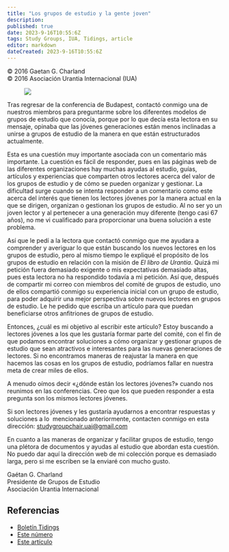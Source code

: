 ```yaml
---
title: "Los grupos de estudio y la gente joven"
description: 
published: true
date: 2023-9-16T10:55:6Z
tags: Study Groups, IUA, Tidings, article
editor: markdown
dateCreated: 2023-9-16T10:55:6Z
---
```


<p class="v-card v-sheet theme--light gray lighten-3 px-2">© 2016 Gaetan G. Charland<br>© 2016 Asociación Urantia Internacional (IUA)</p>


<figure id="Figure_1" class="image urantiapedia image-style-align-left">
<img src="/image/article/IUA_Tidings/Gaetan-Charland-150x150.jpg">
</figure>

Tras regresar de la conferencia de Budapest, contactó conmigo una de nuestros miembros para preguntarme sobre los diferentes modelos de grupos de estudio que conocía, porque por lo que decía esta lectora en su mensaje, opinaba que las jóvenes generaciones están menos inclinadas a unirse a grupos de estudio de la manera en que están estructurados actualmente.

Esta es una cuestión muy importante asociada con un comentario más importante. La cuestión es fácil de responder, pues en las páginas web de las diferentes organizaciones hay muchas ayudas al estudio, guías, artículos y experiencias que comparten otros lectores acerca del valor de los grupos de estudio y de cómo se pueden organizar y gestionar. La dificultad surge cuando se intenta responder a un comentario como este acerca del interés que tienen los lectores jóvenes por la manera actual en la que se dirigen, organizan o gestionan los grupos de estudio. Al no ser yo un joven lector y al pertenecer a una generación muy diferente (tengo casi 67 años), no me vi cualificado para proporcionar una buena solución a este problema.

Así que le pedí a la lectora que contactó conmigo que me ayudara a comprender y averiguar lo que están buscando los nuevos lectores en los grupos de estudio, pero al mismo tiempo le expliqué el propósito de los grupos de estudio en relación con la misión de _El libro de Urantia_. Quizá mi petición fuera demasiado exigente o mis expectativas demasiado altas, pues esta lectora no ha respondido todavía a mi petición. Así que, después de compartir mi correo con miembros del comité de grupos de estudio, uno de ellos compartió conmigo su experiencia inicial con un grupo de estudio, para poder adquirir una mejor perspectiva sobre nuevos lectores en grupos de estudio. Le he pedido que escriba un artículo para que puedan beneficiarse otros anfitriones de grupos de estudio.

Entonces, ¿cuál es mi objetivo al escribir este artículo? Estoy buscando a lectores jóvenes a los que les gustaría formar parte del comité, con el fin de que podamos encontrar soluciones a cómo organizar y gestionar grupos de estudio que sean atractivos e interesantes para las nuevas generaciones de lectores. Si no encontramos maneras de reajustar la manera en que hacemos las cosas en los grupos de estudio, podríamos fallar en nuestra meta de crear miles de ellos.

A menudo oímos decir «¿dónde están los lectores jóvenes?» cuando nos reunimos en las conferencias. Creo que los que pueden responder a esta pregunta son los mismos lectores jóvenes.

Si son lectores jóvenes y les gustaría ayudarnos a encontrar respuestas y soluciones a lo  mencionado anteriormente, contacten conmigo en esta dirección: [studygroupchair.uai@gmail.com](mailto:studygroupchair.uai@gmail.com)

En cuanto a las maneras de organizar y facilitar grupos de estudio, tengo una plétora de documentos y ayudas al estudio que abordan esta cuestión. No puedo dar aquí la dirección web de mi colección porque es demasiado larga, pero si me escriben se la enviaré con mucho gusto.

Gaétan G. Charland  
Presidente de Grupos de Estudio  
Asociación Urantia Internacional

## Referencias

- [Boletín Tidings](https://urantia-association.org/acerca-del-boletin-tidings/?lang=es)
- [Este número](https://urantia-association.org/newsletter/tidings-noviembre-2016/?lang=es)
- [Este artículo](https://urantia-association.org/los-grupos-de-estudio-y-la-gente-joven/?lang=es)


